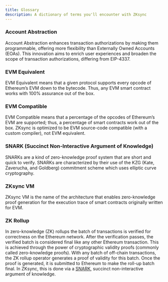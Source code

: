 ```yaml
---
title: Glossary
description: A dictionary of terms you'll encounter with ZKsync
---
```


### Account Abstraction

Account Abstraction enhances transaction authorizations by making them programmable,
offering more flexibility than Externally Owned Accounts (EOAs).
This innovation aims to enrich user experiences and broaden the scope of transaction authorizations,
differing from EIP-4337.

### EVM Equivalent

EVM Equivalent means that a given protocol supports every opcode
of Ethereum’s EVM down to the bytecode.
Thus, any EVM smart contract works with 100% assurance out of the box.

### EVM Compatible

EVM Compatible means that a percentage of the opcodes of Ethereum’s EVM are supported;
thus, a percentage of smart contracts work out of the box.
ZKsync is optimized to be EVM source-code compatible (with a custom compiler), not EVM equivalent.

### SNARK (Succinct Non-Interactive Argument of Knowledge)

SNARKs are a kind of zero-knowledge proof system that are short and quick to verify.
SNARKs are characterized by their use of the KZG (Kate, Zaverucha, and Goldberg) commitment scheme which uses elliptic curve cryptography.

### ZKsync VM

ZKsync VM is the name of the architecture that enables zero-knowledge proof generation
for the execution trace of smart contracts originally written for EVM.

### ZK Rollup

In zero-knowledge (ZK) rollups the batch of transactions is verified for correctness on the Ethereum network.
After the verification passes, the verified batch is considered final like any other Ethereum transaction.
This is achieved through the power of cryptographic validity proofs (commonly called zero-knowledge proofs).
With any batch of off-chain transactions, the ZK rollup operator generates a proof of validity for this batch.
Once the proof is generated, it is submitted to Ethereum to make the roll-up batch final.
In ZKsync, this is done via a [SNARK](#snark-succinct-non-interactive-argument-of-knowledge), succinct non-interactive argument of knowledge.
